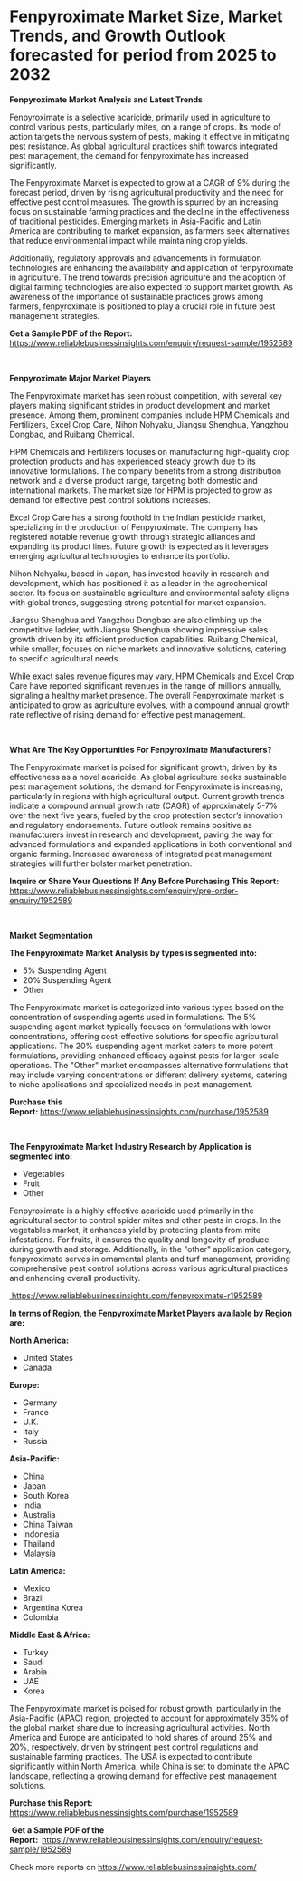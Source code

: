 <p><h1>Fenpyroximate Market Size, Market Trends, and Growth Outlook forecasted for period from 2025 to 2032</h1></p><p><strong>Fenpyroximate Market Analysis and Latest Trends</strong></p>
<p><p>Fenpyroximate is a selective acaricide, primarily used in agriculture to control various pests, particularly mites, on a range of crops. Its mode of action targets the nervous system of pests, making it effective in mitigating pest resistance. As global agricultural practices shift towards integrated pest management, the demand for fenpyroximate has increased significantly.</p><p>The Fenpyroximate Market is expected to grow at a CAGR of 9% during the forecast period, driven by rising agricultural productivity and the need for effective pest control measures. The growth is spurred by an increasing focus on sustainable farming practices and the decline in the effectiveness of traditional pesticides. Emerging markets in Asia-Pacific and Latin America are contributing to market expansion, as farmers seek alternatives that reduce environmental impact while maintaining crop yields.</p><p>Additionally, regulatory approvals and advancements in formulation technologies are enhancing the availability and application of fenpyroximate in agriculture. The trend towards precision agriculture and the adoption of digital farming technologies are also expected to support market growth. As awareness of the importance of sustainable practices grows among farmers, fenpyroximate is positioned to play a crucial role in future pest management strategies.</p></p>
<p><strong>Get a Sample PDF of the Report:&nbsp;</strong> <a href="https://www.reliablebusinessinsights.com/enquiry/request-sample/1952589?utm_campaign=3356&utm_medium=2&utm_source=Github&utm_content=ia&utm_term=31032025&utm_id=fenpyroximate">https://www.reliablebusinessinsights.com/enquiry/request-sample/1952589</a></p>
<p>&nbsp;</p>
<p><strong>Fenpyroximate Major Market Players</strong></p>
<p><p>The Fenpyroximate market has seen robust competition, with several key players making significant strides in product development and market presence. Among them, prominent companies include HPM Chemicals and Fertilizers, Excel Crop Care, Nihon Nohyaku, Jiangsu Shenghua, Yangzhou Dongbao, and Ruibang Chemical.</p><p>HPM Chemicals and Fertilizers focuses on manufacturing high-quality crop protection products and has experienced steady growth due to its innovative formulations. The company benefits from a strong distribution network and a diverse product range, targeting both domestic and international markets. The market size for HPM is projected to grow as demand for effective pest control solutions increases.</p><p>Excel Crop Care has a strong foothold in the Indian pesticide market, specializing in the production of Fenpyroximate. The company has registered notable revenue growth through strategic alliances and expanding its product lines. Future growth is expected as it leverages emerging agricultural technologies to enhance its portfolio.</p><p>Nihon Nohyaku, based in Japan, has invested heavily in research and development, which has positioned it as a leader in the agrochemical sector. Its focus on sustainable agriculture and environmental safety aligns with global trends, suggesting strong potential for market expansion.</p><p>Jiangsu Shenghua and Yangzhou Dongbao are also climbing up the competitive ladder, with Jiangsu Shenghua showing impressive sales growth driven by its efficient production capabilities. Ruibang Chemical, while smaller, focuses on niche markets and innovative solutions, catering to specific agricultural needs.</p><p>While exact sales revenue figures may vary, HPM Chemicals and Excel Crop Care have reported significant revenues in the range of millions annually, signaling a healthy market presence. The overall Fenpyroximate market is anticipated to grow as agriculture evolves, with a compound annual growth rate reflective of rising demand for effective pest management.</p></p>
<p>&nbsp;</p>
<p><strong>What Are The Key Opportunities For Fenpyroximate Manufacturers?</strong></p>
<p><p>The Fenpyroximate market is poised for significant growth, driven by its effectiveness as a novel acaricide. As global agriculture seeks sustainable pest management solutions, the demand for Fenpyroximate is increasing, particularly in regions with high agricultural output. Current growth trends indicate a compound annual growth rate (CAGR) of approximately 5-7% over the next five years, fueled by the crop protection sector’s innovation and regulatory endorsements. Future outlook remains positive as manufacturers invest in research and development, paving the way for advanced formulations and expanded applications in both conventional and organic farming. Increased awareness of integrated pest management strategies will further bolster market penetration.</p></p>
<p><strong>Inquire or Share Your Questions If Any Before Purchasing This Report:</strong> <a href="https://www.reliablebusinessinsights.com/enquiry/pre-order-enquiry/1952589?utm_campaign=3356&utm_medium=2&utm_source=Github&utm_content=ia&utm_term=31032025&utm_id=fenpyroximate">https://www.reliablebusinessinsights.com/enquiry/pre-order-enquiry/1952589</a></p>
<p>&nbsp;</p>
<p><strong>Market Segmentation</strong></p>
<p><strong>The Fenpyroximate Market Analysis by types is segmented into:</strong></p>
<p><ul><li>5% Suspending Agent</li><li>20% Suspending Agent</li><li>Other</li></ul></p>
<p><p>The Fenpyroximate market is categorized into various types based on the concentration of suspending agents used in formulations. The 5% suspending agent market typically focuses on formulations with lower concentrations, offering cost-effective solutions for specific agricultural applications. The 20% suspending agent market caters to more potent formulations, providing enhanced efficacy against pests for larger-scale operations. The "Other" market encompasses alternative formulations that may include varying concentrations or different delivery systems, catering to niche applications and specialized needs in pest management.</p></p>
<p><strong>Purchase this Report:&nbsp;</strong><a href="https://www.reliablebusinessinsights.com/purchase/1952589?utm_campaign=3356&utm_medium=2&utm_source=Github&utm_content=ia&utm_term=31032025&utm_id=fenpyroximate">https://www.reliablebusinessinsights.com/purchase/1952589</a></p>
<p>&nbsp;</p>
<p><strong>The Fenpyroximate Market Industry Research by Application is segmented into:</strong></p>
<p><ul><li>Vegetables</li><li>Fruit</li><li>Other</li></ul></p>
<p><p>Fenpyroximate is a highly effective acaricide used primarily in the agricultural sector to control spider mites and other pests in crops. In the vegetables market, it enhances yield by protecting plants from mite infestations. For fruits, it ensures the quality and longevity of produce during growth and storage. Additionally, in the "other" application category, fenpyroximate serves in ornamental plants and turf management, providing comprehensive pest control solutions across various agricultural practices and enhancing overall productivity.</p></p>
<p><a href="https://www.reliablebusinessinsights.com/fenpyroximate-r1952589?utm_campaign=3356&utm_medium=2&utm_source=Github&utm_content=ia&utm_term=31032025&utm_id=fenpyroximate">&nbsp;https://www.reliablebusinessinsights.com/fenpyroximate-r1952589</a></p>
<p><strong>In terms of Region, the Fenpyroximate Market Players available by Region are:</strong></p>
<p>
    <p> <strong> North America: </strong>
        <ul>
            <li>United States</li>
            <li>Canada</li>
        </ul>
        </p> 
    <p> <strong> Europe: </strong>
        <ul>
            <li>Germany</li>
            <li>France</li>
            <li>U.K.</li>
            <li>Italy</li>
            <li>Russia</li>
        </ul>
        </p> 
    <p> <strong> Asia-Pacific: </strong>
        <ul>
            <li>China</li>
            <li>Japan</li>
            <li>South Korea</li>
            <li>India</li>
            <li>Australia</li>
            <li>China Taiwan</li>
            <li>Indonesia</li>
            <li>Thailand</li>
            <li>Malaysia</li>
        </ul>
        </p> 
    <p> <strong> Latin America: </strong>
        <ul>
            <li>Mexico</li>
            <li>Brazil</li>
            <li>Argentina Korea</li>
            <li>Colombia</li>
        </ul>
        </p> 
    <p> <strong> Middle East & Africa: </strong>
        <ul>
            <li>Turkey</li>
            <li>Saudi</li>
            <li>Arabia</li>
            <li>UAE</li>
            <li>Korea</li>
        </ul>
    </p>
    </p>
<p><p>The Fenpyroximate market is poised for robust growth, particularly in the Asia-Pacific (APAC) region, projected to account for approximately 35% of the global market share due to increasing agricultural activities. North America and Europe are anticipated to hold shares of around 25% and 20%, respectively, driven by stringent pest control regulations and sustainable farming practices. The USA is expected to contribute significantly within North America, while China is set to dominate the APAC landscape, reflecting a growing demand for effective pest management solutions.</p></p>
<p><strong>Purchase this Report: </strong><a href="https://www.reliablebusinessinsights.com/purchase/1952589?utm_campaign=3356&utm_medium=2&utm_source=Github&utm_content=ia&utm_term=31032025&utm_id=fenpyroximate">https://www.reliablebusinessinsights.com/purchase/1952589</a></p>
<p>&nbsp;<strong>Get a Sample PDF of the Report:&nbsp;&nbsp;</strong><a href="https://www.reliablebusinessinsights.com/enquiry/request-sample/1952589?utm_campaign=3356&utm_medium=2&utm_source=Github&utm_content=ia&utm_term=31032025&utm_id=fenpyroximate">https://www.reliablebusinessinsights.com/enquiry/request-sample/1952589</a></p>
<p><strong></strong></p>
<p>Check more reports on <a href="https://www.reliablebusinessinsights.com/?utm_campaign=3356&utm_medium=2&utm_source=Github&utm_content=ia&utm_term=31032025&utm_id=fenpyroximate">https://www.reliablebusinessinsights.com/</a></p>